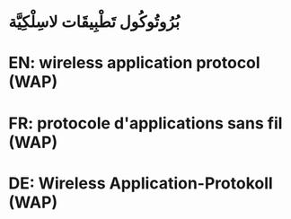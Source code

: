 # بُرُوتُوكُول تَطْبِيقَات لاسِلْكِيَّة

# EN: wireless application protocol (WAP)

# FR: protocole d'applications sans fil (WAP)

# DE: Wireless Application-Protokoll (WAP)
